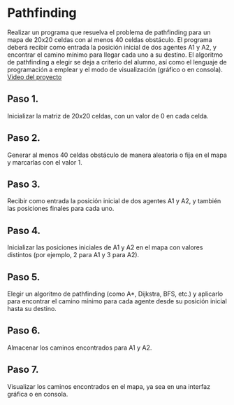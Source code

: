 # Pathfinding
Realizar un programa que resuelva el problema de pathfinding para un mapa de 20x20 celdas con
al menos 40 celdas obstáculo. El programa deberá recibir como entrada la posición inicial de dos
agentes A1 y A2, y encontrar el camino mínimo para llegar cada uno a su destino. El algoritmo de
pathfinding a elegir se deja a criterio del alumno, así como el lenguaje de programación a emplear
y el modo de visualización (gráfico o en consola).
<a href=https://youtu.be/p9O71hcsSQc>Video del proyecto</a>

## Paso 1.
Inicializar la matriz de 20x20 celdas, con un valor de 0 en cada celda.
## Paso 2.
Generar al menos 40 celdas obstáculo de manera aleatoria o fija en el mapa y marcarlas con el valor 1.
## Paso 3.
Recibir como entrada la posición inicial de dos agentes A1 y A2, y también las posiciones finales para cada uno.
## Paso 4.
Inicializar las posiciones iniciales de A1 y A2 en el mapa con valores distintos (por ejemplo, 2 para A1 y 3 para A2).
## Paso 5.
Elegir un algoritmo de pathfinding (como A*, Dijkstra, BFS, etc.) y aplicarlo para encontrar el camino mínimo para cada agente desde su posición inicial hasta su destino.
## Paso 6.
Almacenar los caminos encontrados para A1 y A2.
## Paso 7.
Visualizar los caminos encontrados en el mapa, ya sea en una interfaz gráfica o en consola.
